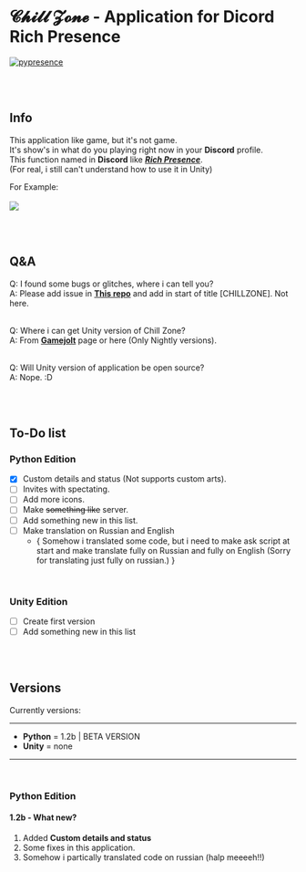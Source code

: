 # 𝓒𝓱𝓲𝓵𝓵 𝓩𝓸𝓷𝓮 - Application for Dicord Rich Presence
[![pypresence](https://img.shields.io/badge/using-pypresence-00bb88.svg?style=for-the-badge&logo=discord&logoWidth=20)](https://github.com/qwertyquerty/pypresence)

<br><br>
## Info 
This application like game, but it's not game.  
It's show's in what do you playing right now in your **Discord** profile.  
This function named in **Discord** like [***Rich Presence***](https://discord.com/developers/docs/rich-presence/how-to).  
(For real, i still can't understand how to use it in Unity)  
  
For Example:<br><br>
![](https://github.com/BlueBerrySans365/chill-zone-DRPC/blob/master/assets/DiscordPTB_6814HX123x.png)

<br><br>
## Q&A
Q: I found some bugs or glitches, where i can tell you?  
A: Please add issue in **[This repo](https://github.com/BlueBerrySans365/ns-issuses-repo)** and add in start of title [CHILLZONE]. Not here.  
<br>

Q: Where i can get Unity version of Chill Zone?  
A: From **[Gamejolt](https://gamejolt.com/games/chillzone/555843)** page or here (Only Nightly versions).  
<br>

Q: Will Unity version of application be open source?   
A: Nope. :D

<br><br>
## To-Do list

### Python Edition
- [x] Custom details and status (Not supports custom arts).
- [ ] Invites with spectating.
- [ ] Add more icons.
- [ ] Make ~~something like~~ server.
- [ ] Add something new in this list.
- [ ] Make translation on Russian and English  
     - { Somehow i translated some code, but i need to make ask script at start and make translate fully on Russian and fully on English (Sorry for translating just fully on russian.) }
     
<br>

### Unity Edition
- [ ] Create first version
- [ ] Add something new in this list

<br><br>
## Versions
Currently versions:
<br>

------  
- **Python** = 1.2b | BETA VERSION <br>
- **Unity** = none
------  

<br>

### Python Edition
#### 1.2b - What new?
1. Added __Custom details and status__
2. Some fixes in this application.
3. Somehow i partically translated code on russian (halp meeeeh!!)

<br><br>
